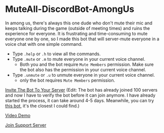 # MuteAll-DiscordBot-AmongUs

In among us, there's always this one dude who don't mute their mic and keeps talking during the game (outside of meeting times) and ruins the experience for everyone. It is frustrating and time-consuming to mute everyone one by one, so I made this bot that will server-mute everyone in a voice chat with one simple command.

  - Type ```.help``` or ```.h``` to view all the commands.
  - Type ```.mute``` or ```.m``` to mute everyone in your current voice channel.
    - Both you and the bot require ```Mute Members``` permission. Make sure the bot also has the permission in your current voice channel.
  - Type ```.unmute``` or ```.u``` to unmute everyone in your current voice channel.
    - only the bot requires ```Mute Members``` permission.



[Invite The Bot To Your Server](https://discord.com/oauth2/authorize?client_id=757369495953342593&scope=bot&permissions=4201472) (Edit: The bot has already joined 100 servers and now I have to verify the bot before it can join anymore. I have already started the process, it can take around 4-5 days. Meanwhile, you can try [this bot](https://aub.mysterybots.com/), it's the closest I could find.)

[Video Demo](https://www.youtube.com/watch?v=3R8nwc0-M-8)

[Join Support Server](https://discord.com/invite/Jxv66vm)
